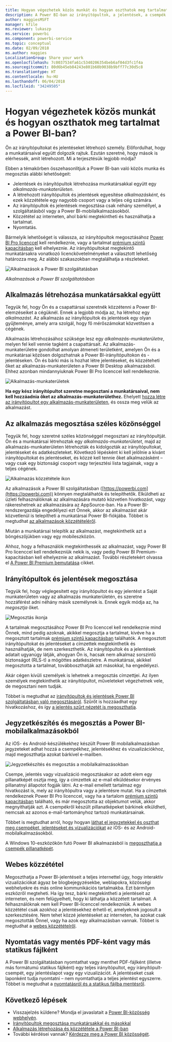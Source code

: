 ```yaml
---
title: Hogyan végezhetek közös munkát és hogyan oszthatok meg tartalmat a Power BI-ban?
description: A Power BI-ban az irányítópultok, a jelentések, a csempék és az alkalmazások másokkal közös használatához és megosztásához számos mód áll rendelkezésre. Mindegyiknek megvannak a maga előnyei.
author: maggiesMSFT
manager: kfile
ms.reviewer: lukaszp
ms.service: powerbi
ms.component: powerbi-service
ms.topic: conceptual
ms.date: 02/09/2018
ms.author: maggies
LocalizationGroup: Share your work
ms.openlocfilehash: 7c0037534fa61c5340206354beb6af04d3fc1f4a
ms.sourcegitcommit: 80d6b45eb84243e801b60b9038b9bff77c30d5c8
ms.translationtype: HT
ms.contentlocale: hu-HU
ms.lasthandoff: 06/04/2018
ms.locfileid: "34249505"
---
```

# <a name="how-should-i-collaborate-and-share-in-power-bi"></a>Hogyan végezhetek közös munkát és hogyan oszthatok meg tartalmat a Power BI-ban?

Ön az irányítópultokat és jelentéseket létrehozó személy. Előfordulhat, hogy a munkatársaival együtt dolgozik rajtuk. Ezután szeretné, hogy mások is elérhessék, amit létrehozott. Mi a terjesztésük legjobb módja?

Ebben a témakörben összehasonlítjuk a Power BI-ban való közös munka és megosztás alábbi lehetőségeit: 

* Jelentések és irányítópultok létrehozása munkatársakkal együtt egy *alkalmazás-munkaterületen*.
* A létrehozott irányítópultok és jelentések egyesítése *alkalmazásként*, és ezek közzététele egy nagyobb csoport vagy a teljes cég számára.
* Az irányítópultok és jelentések megosztása csak néhány személlyel, a szolgáltatásból vagy a Power BI-mobilalkalmazásokból.
* Közzététel az interneten, ahol bárki megtekintheti és használhatja a tartalmat.
* Nyomtatás. 

Bármelyik lehetőséget is válassza, az irányítópultok megosztásához [Power BI Pro licenccel](service-free-vs-pro.md) kell rendelkeznie, vagy a tartalmat [prémium szintű kapacitásban](service-premium.md) kell elhelyeznie. Az irányítópultokat megtekintő munkatársakra vonatkozó licenckövetelményeket a választott lehetőség határozza meg. Az alábbi szakaszokban megtalálhatja a részleteket. 

![Alkalmazások a Power BI szolgáltatásban](media/service-how-to-collaborate-distribute-dashboards-reports/power-bi-apps-home-blog.png)

*Alkalmazások a Power BI szolgáltatásban*

## <a name="collaborate-with-coworkers-to-create-an-app"></a>Alkalmazás létrehozása munkatársakkal együtt
Tegyük fel, hogy Ön és a csapattársai szeretnék közzétenni a Power BI-elemzéseiket a cégüknél. Ennek a legjobb módja az, ha létrehoz egy *alkalmazást*. Az alkalmazás az irányítópultok és jelentések egy olyan gyűjteménye, amely arra szolgál, hogy fő mérőszámokat közvetítsen a cégének. 

Alkalmazás létrehozásához szüksége lesz egy *alkalmazás-munkaterületre*, melyen fel kell vennie tagként a csapattársait. Az alkalmazás-munkaterületre gondolhat amolyan átmeneti területként, amelyen Ön és a munkatársai közösen dolgozhatnak a Power BI-irányítópultokon és -jelentéseken. Ön és bárki más is hozhat létre jelentéseket, és közzéteheti őket az alkalmazás-munkaterületen a Power BI Desktop alkalmazásból. Ehhez azonban mindannyiuknak Power BI Pro licenccel kell rendelkeznie.

![Alkalmazás-munkaterületek](media/service-how-to-collaborate-distribute-dashboards-reports/power-bi-apps-workspaces.png)

**Ha egy kész irányítópultot szeretne megosztani a munkatársaival, nem kell hozzáadnia őket az alkalmazás-munkaterülethez.** Ehelyett [hozza létre az irányítópultot egy alkalmazás-munkaterületen](service-create-distribute-apps.md), és ossza meg velük az alkalmazást. 

## <a name="publish-your-app-to-a-broad-audience"></a>Az alkalmazás megosztása széles közönséggel
Tegyük fel, hogy szeretné széles közönséggel megosztani az irányítópultját. Ön és a munkatársai létrehoztak egy *alkalmazás-munkaterületet*, majd az alkalmazás-munkaterületen létrehozták és kidolgozták az irányítópultokat, jelentéseket és adatkészleteket. Következő lépésként ki kell jelölnie a kívánt irányítópultokat és jelentéseket, és közzé kell tennie őket alkalmazásként – vagy csak egy biztonsági csoport vagy terjesztési lista tagjainak, vagy a teljes cégének. 

![Alkalmazás közzététele ikon](media/service-how-to-collaborate-distribute-dashboards-reports/power-bi-app-publish-600.png)

Az alkalmazások a Power BI szolgáltatásban ([https://powerbi.com](https://powerbi.com)) könnyen megtalálhatók és telepíthetők. Elküldheti az üzleti felhasználóknak az alkalmazására mutató közvetlen hivatkozást, vagy rákereshetnek az alkalmazására az AppSource-ban. Ha a Power BI-rendszergazdája engedélyezi ezt Önnek, akkor az alkalmazást akár közvetlenül is telepítheti a munkatársai Power BI-fiókjába. Többet is megtudhat [az alkalmazások közzétételéről](service-create-distribute-apps.md#publish-your-app). 

Miután a munkatársai telepítik az alkalmazást, megtekinthetik azt a böngészőjükben vagy egy mobileszközön.

Ahhoz, hogy a felhasználók megtekinthessék az alkalmazást, vagy Power BI Pro licenccel kell rendelkezniük nekik is, vagy pedig Power BI Premium-kapacitásban kell elhelyeznie az alkalmazást. További részletekért olvassa el [A Power BI Premium bemutatása](service-premium.md) cikket.

## <a name="share-dashboards-and-reports"></a>Irányítópultok és jelentések megosztása
Tegyük fel, hogy véglegesített egy irányítópultot és egy jelentést a Saját munkaterületen vagy az alkalmazás munkaterületén, és szeretne hozzáférést adni néhány másik személynek is. Ennek egyik módja az, ha *megosztja* őket. 

![Megosztás ikonja](media/service-how-to-collaborate-distribute-dashboards-reports/power-bi-share-in-situ.png)

A tartalmak megosztásához Power BI Pro licenccel kell rendelkeznie mind Önnek, mind pedig azoknak, akikkel megosztja a tartalmat, kivéve ha a megosztott tartalmak [prémium szintű kapacitásban](service-premium.md) találhatók. A megosztott irányítópultokat és jelentéseket a címzettek megtekinthetik és használhatják, de nem szerkeszthetik. Az irányítópultok és a jelentések adatait ugyanúgy látják, ahogyan Ön is, hacsak nem alkalmaz sorszintű biztonságot (RLS-t) a mögöttes adatkészletre. A munkatársai, akikkel megosztotta a tartalmat, továbboszthatják azt másokkal, ha engedélyezi. 

Akár cégen kívüli személyek is lehetnek a megosztás címzettjei. Az ilyen személyek megtekinthetik az irányítópultot, műveleteket végezhetnek vele, de megosztani nem tudják. 

Többet is megtudhat az [irányítópultok és jelentések Power BI szolgáltatásban való megosztásáról](service-share-dashboards.md). Szűrőt is hozzáadhat egy hivatkozáshoz, és így [a jelentés szűrt nézetét is megoszthatja](service-share-reports.md).

## <a name="annotate-and-share-from-the-power-bi-mobile-apps"></a>Jegyzetkészítés és megosztás a Power BI-mobilalkalmazásokból
Az iOS- és Android-készülékekhez készült Power BI mobilalkalmazásban jegyzeteket adhat hozzá a csempékhez, jelentésekhez és vizualizációkhoz, majd megoszthatja azokat bárkivel e-mailben. 

![Jegyzetkészítés és megosztás a mobilalkalmazásokban](media/service-how-to-collaborate-distribute-dashboards-reports/power-bi-iphone-annotate.png)

Csempe, jelentés vagy vizualizáció megosztásakor az adott elem egy pillanatképét osztja meg, így a címzettek az e-mail elküldésekor érvényes pillanatnyi állapotot fogják látni. Az e-mail emellett tartalmaz egy hivatkozást is, mely az irányítópultra vagy a jelentésre mutat. Ha a címzettek rendelkeznek Power BI Pro licenccel, vagy ha a tartalom [prémium szintű kapacitásban](service-premium.md) található, és már megosztotta az objektumot velük, akkor megnyithatják azt. A csempékről készült pillanatképeket bárkinek elküldheti, nemcsak az azonos e-mail-tartományhoz tartozó munkatársainak.

Többet is megtudhat arról, hogy hogyan [láthat el jegyzetekkel és oszthat meg csempéket, jelentéseket és vizualizációkat](mobile-annotate-and-share-a-tile-from-the-mobile-apps.md) az iOS- és az Android-mobilalkalmazásokból.

A Windows 10-eszközökön futó Power BI alkalmazásból is [megoszthatja a csempék pillanatképét](mobile-share-tile-windows-10-phone-app.md).

## <a name="publish-to-the-web"></a>Webes közzététel
Megoszthatja a Power BI-jelentéseit a teljes internettel úgy, hogy interaktív vizualizációkat ágyaz be blogbejegyzésekbe, weblapokra, közösségi webhelyekre és más online kommunikációs tartalmakba. Ezt bármilyen eszközről megteheti. Ha így tesz, bárki megtekintheti a jelentéseit az interneten, és nem felügyelheti, hogy ki láthatja a közzétett tartalmait. A felhasználóknak nem kell Power BI-licenccel rendelkezniük. A webes közzététel csak azokhoz a jelentésekhez érhető el, amelyeknek jogosult a szerkesztésére. Nem tehet közzé jelentéseket az interneten, ha azokat csak megosztották Önnel, vagy ha azok egy alkalmazásban vannak. Többet is megtudhat a [webes közzétételről](service-publish-to-web.md).

## <a name="print-or-save-as-pdf-or-other-static-file"></a>Nyomtatás vagy mentés PDF-ként vagy más statikus fájlként
A Power BI szolgáltatásban nyomtathat vagy menthet PDF-fájlként (illetve más formátumú statikus fájlként) egy teljes irányítópultot, egy irányítópult-csempét, egy jelentéslapot vagy egy vizualizációt. A jelentéseket csak laponként tudja nyomtatni – nem nyomtathatja a teljes jelentést egyszerre. Többet is megtudhat a [nyomtatásról és a statikus fájlba mentésről](service-print.md).

## <a name="next-steps"></a>Következő lépések
* Visszajelzés küldene? Mondja el javaslatait a [Power BI-közösség webhelyén](https://community.powerbi.com/).
* [Irányítópultok megosztása munkatársakkal és másokkal](service-share-dashboards.md)
* [Alkalmazás létrehozása és közzététele a Power BI-ban](service-create-distribute-apps.md)
* További kérdései vannak? [Kérdezze meg a Power BI közösségét](http://community.powerbi.com/).

